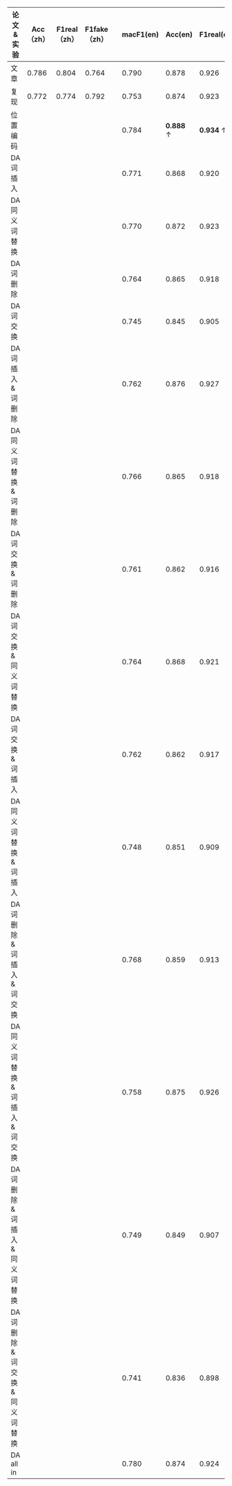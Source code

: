 |论文&实验|Acc（zh）|F1real（zh）|F1fake（zh）||macF1(en)|Acc(en)|F1real(en)|F1fake(en)|
|-----|-----|-----|-----|---|----|-----|-----|-----|
|文章|0.786|0.804|0.764||0.790|0.878|0.926|0.653|
|复现|0.772|0.774|0.792||0.753|0.874|0.923|0.643|
|位置编码|||||0.784|**0.888** ↑|**0.934** ↑|0.634|
|DA词插入|||||0.771|0.868|0.920|0.621|
|DA同义词替换|||||0.770|0.872|0.923|0.618|
|DA词删除|||||0.764|0.865|0.918|0.610|
|DA词交换|||||0.745|0.845|0.905|0.586|
|DA词插入&词删除|||||0.762|0.876|0.927|0.598|
|DA同义词替换&词删除|||||0.766|0.865|0.918|0.614|
|DA词交换&词删除|||||0.761|0.862|0.916|0.606|
|DA词交换&同义词替换|||||0.764|0.868|0.921|0.607|
|DA词交换&词插入|||||0.762|0.862|0.917|0.608|
|DA同义词替换&词插入|||||0.748|0.851|0.909|0.587|
|DA词删除&词插入&词交换|||||0.768|0.859|0.913|0.623|
|DA同义词替换&词插入&词交换|||||0.758|0.875|0.926|0.590|
|DA词删除&词插入&同义词替换|||||0.749|0.849|0.907|0.591|
|DA词删除&词交换&同义词替换|||||0.741|0.836|0.898|0.583|
|DA all in |||||0.780|0.874|0.924|0,636|
